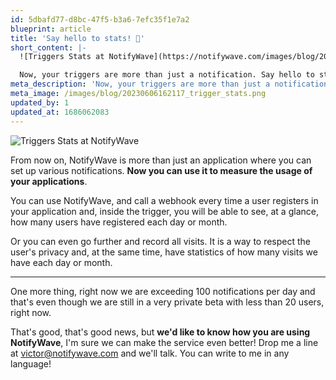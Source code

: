 ```yaml
---
id: 5dbafd77-d8bc-47f5-b3a6-7efc35f1e7a2
blueprint: article
title: 'Say hello to stats! 🎉'
short_content: |-
  ![Triggers Stats at NotifyWave](https://notifywave.com/images/blog/20230606162117_trigger_stats.png)

  Now, your triggers are more than just a notification. Say hello to statistics!
meta_description: 'Now, your triggers are more than just a notification. Say hello to statistics!'
meta_image: /images/blog/20230606162117_trigger_stats.png
updated_by: 1
updated_at: 1686062083
---
```

![Triggers Stats at NotifyWave](/images/blog/20230606162117_trigger_stats.png)

From now on, NotifyWave is more than just an application where you can set up various notifications. **Now you can use it to measure the usage of your applications**.

You can use NotifyWave, and call a webhook every time a user registers in your application and, inside the trigger, you will be able to see, at a glance, how many users have registered each day or month.

Or you can even go further and record all visits. It is a way to respect the user's privacy and, at the same time, have statistics of how many visits we have each day or month.

---

One more thing, right now we are exceeding 100 notifications per day and that's even though we are still in a very private beta with less than 20 users, right now.

That's good, that's good news, but **we'd like to know how you are using NotifyWave**, I'm sure we can make the service even better! Drop me a line at [victor@notifywave.com](mailto:victor@notifywave.com) and we'll talk. You can write to me in any language!